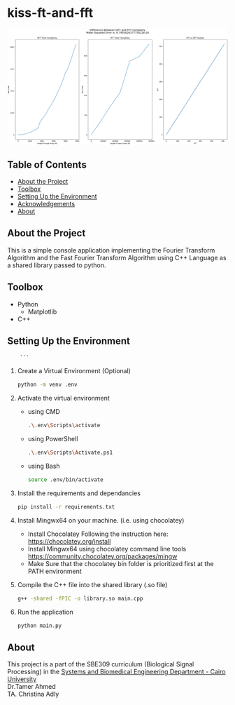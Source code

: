# kiss-ft-and-fft

![](assets/fig.png)

## Table of Contents

-   [About the Project](#about-the-project)
-   [Toolbox](#toolbox)
-   [Setting Up the Environment](#setting-up-the-environment)
-   [Acknowledgements](#acknowledgements)
-   [About](#about)

## About the Project

This is a simple console application implementing the Fourier Transform Algorithm and the Fast Fourier Transform Algorithm using C++ Language as a shared library passed to python.

## Toolbox

-   Python
    -   Matplotlib
-   C++

## Setting Up the Environment


        ```
1. Create a Virtual Environment (Optional)
    ```sh
    python -m venv .env
    ```
1. Activate the virtual environment

    - using CMD
        ```sh
        .\.env\Scripts\activate
        ```
    - using PowerShell
        ```sh
        .\.env\Scripts\Activate.ps1
        ```
    - using Bash
        ```sh
        source .env/bin/activate
        ```

1. Install the requirements and dependancies
    ```sh
    pip install -r requirements.txt
    ```
1. Install Mingwx64 on your machine. (i.e. using chocolatey)
    - Install Chocolatey Following the instruction here:
        https://chocolatey.org/install
    - Install Mingwx64 using chocolatey command line tools
        https://community.chocolatey.org/packages/mingw
    - Make Sure that the chocolatey bin folder is prioritized first at the PATH environment

1. Compile the C++ file into the shared library (.so file)

    ```sh
    g++ -shared -fPIC -o library.so main.cpp
    ```

1. Run the application
    ```sh
    python main.py
    ```



## About

This project is a part of the SBE309 curriculum (Biological Signal Processing) in the [Systems and Biomedical Engineering Department - Cairo University](http://bmes.cufe.edu.eg/)\
Dr.Tamer Ahmed\
TA. Christina Adly

